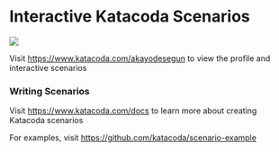 # Interactive Katacoda Scenarios

[![](http://shields.katacoda.com/katacoda/akayodesegun/count.svg)](https://www.katacoda.com/akayodesegun "Get your profile on Katacoda.com")

Visit https://www.katacoda.com/akayodesegun to view the profile and interactive scenarios

### Writing Scenarios
Visit https://www.katacoda.com/docs to learn more about creating Katacoda scenarios

For examples, visit https://github.com/katacoda/scenario-example
